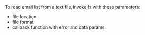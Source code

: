 To read email list from a text file, invoke fs with these parameters:
* file location
* file format
* callback function with error and data params
